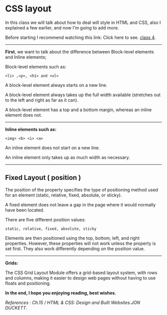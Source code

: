 # CSS  layout

In this class we will talk about how to deal will style in HTML and CSS, also I explained a few earlier, and now I'm going to add more.

Before starting I recommend watching this link: Click here to see. [class 4](Code201/class-04.md).

---
**First**, we want to talk about the difference between Block-level elements and Inline elements;

Block-level elements such as:

`<li> ,<p>, <h1> and <ul>`

A block-level element always starts on a new line.

A block-level element always takes up the full width available (stretches out to the left and right as far as it can).

A block-level element has a top and a bottom margin, whereas an inline element does not.

---

**Inline elements such as:**

`<img> <b> <i> <a>`

An inline element does not start on a new line.

An inline element only takes up as much width as necessary.

---

## **Fixed Layout ( position )**

The position of the property specifies the type of positioning method used for an element (static, relative, fixed, absolute, or sticky).

A fixed element does not leave a gap in the page where it would normally have been located.

There are five different position values:

`static,
relative,
fixed,
absolute,
sticky`

Elements are then positioned using the top, bottom, left, and right properties. However, these properties will not work unless the property is set first. They also work differently depending on the position value.

---

**Grids:**

The CSS Grid Layout Module offers a grid-based layout system, with rows and columns, making it easier to design web pages without having to use floats and positioning.

**In the end, I hope you enjoying reading, best wishes.**

_References :
Ch.15 / HTML & CSS: Design and Built Websites.JON DUCKETT._
